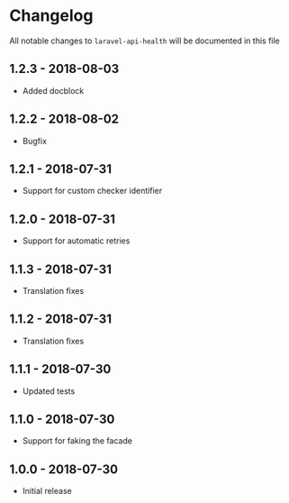 # Changelog

All notable changes to `laravel-api-health` will be documented in this file

## 1.2.3 - 2018-08-03

- Added docblock

## 1.2.2 - 2018-08-02

- Bugfix

## 1.2.1 - 2018-07-31

- Support for custom checker identifier

## 1.2.0 - 2018-07-31

- Support for automatic retries

## 1.1.3 - 2018-07-31

- Translation fixes

## 1.1.2 - 2018-07-31

- Translation fixes

## 1.1.1 - 2018-07-30

- Updated tests

## 1.1.0 - 2018-07-30

- Support for faking the facade

## 1.0.0 - 2018-07-30

- Initial release
